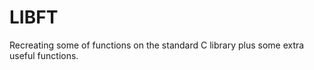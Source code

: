 <h1> LIBFT </h1>

Recreating some of functions on the standard C library plus some extra useful functions.
